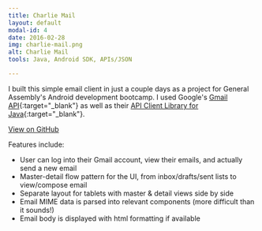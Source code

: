 ```yaml
---
title: Charlie Mail
layout: default
modal-id: 4
date: 2016-02-28
img: charlie-mail.png
alt: Charlie Mail
tools: Java, Android SDK, APIs/JSON

---
```


I built this simple email client in just a couple days as a project for
General Assembly's Android development bootcamp. I used Google's
[Gmail API](https://developers.google.com/gmail/api/){:target="_blank"}
as well as their
[API Client Library for Java](https://developers.google.com/api-client-library/java/){:target="_blank"}.

<div class="center-links">
    <a class="btn btn-md btn-outline github-project-link" href="https://github.com/charlesdrews/Email-Client-App/tree/master/CharlieMail" target="_blank">
        <i class="fa fa-github"></i>
        <span class="small">View on GitHub</span>
    </a>
</div>

Features include:

  * User can log into their Gmail account, view their emails, and actually send a new email
  * Master-detail flow pattern for the UI, from inbox/drafts/sent lists to view/compose email
  * Separate layout for tablets with master & detail views side by side
  * Email MIME data is parsed into relevant components (more difficult than it sounds!)
  * Email body is displayed with html formatting if available

